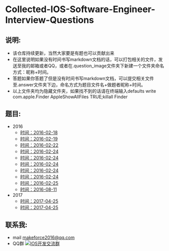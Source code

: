 # Collected-IOS-Software-Engineer-Interview-Questions
## 说明:
*	该仓库持续更新，当然大家要是有题也可以贡献出来
*	在这里说明如果没有时间书写markdown文档的话，可以打包相关的文件，发送至我的邮箱或者QQ，或者在.question_image文件夹下新建一个文件夹命名方式：昵称+时间。
*	答题如果你答题了但是没有时间书写markdown文档，可以提交相关文件至.answer文件夹下边，命名方式为题目文件名+做题者昵称+时间。
*	以上文件夹均为隐藏文件夹，如果找不到的话请在终端输入defaults write com.apple.Finder AppleShowAllFiles TRUE;killall Finder

##	题目:
-	2016
	-	[时间：2016-02-18](.2016/2016-2-18-01.md)
	-	[时间：2016-02-19](.2016/2016-2-19-01.md)
	-	[时间：2016-02-22](.2016/2016-2-22-01.md)
	-	[时间：2016-02-24](.2016/2016-2-24-1.md)
	-	[时间：2016-02-24](.2016/2016-2-24-01.md)
	-	[时间：2016-02-24](.2016/2016-2-24-02.md)
	-	[时间：2016-02-24](.2016/2016-2-24-001.md)
	-	[时间：2016-02-24](.2016/2016-2-24-002.md)
	-	[时间：2016-02-25](.2016/2016-2-25-01.md)
	-	[时间：2016-08-11](.2016/2016-08-11-01.md)  
-	2017  
	-	[时间：2017-04-25](.2017/2017-04-25-01.md)
	- 	[时间：2017-04-25](.2017/2017-04-25-02.md)
	
##	联系我:
*	mail <makeforce2016@qq.com>
*	QQ群 <a target="_blank" href="http://shang.qq.com/wpa/qunwpa?idkey=ea3facbb39310325902e7bbdf4de37392e49518476a58c5c0110352309be4887"><img border="0" src="http://pub.idqqimg.com/wpa/images/group.png" alt="IOS开发交流群" title="IOS开发交流群"></a>
